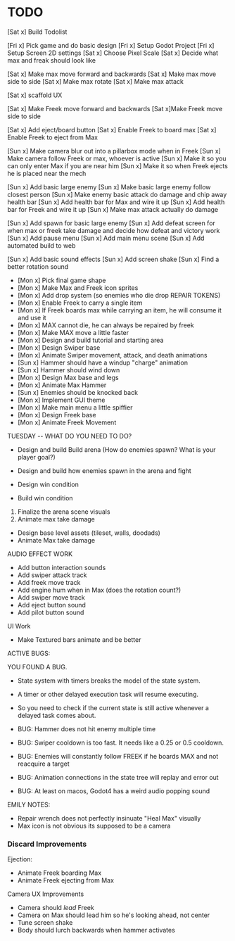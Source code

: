 # TODO

[Sat x] Build Todolist

[Fri x] Pick game and do basic design
[Fri x] Setup Godot Project
[Fri x] Setup Screen 2D settings
[Sat x] Choose Pixel Scale
[Sat x] Decide what max and freak should look like

[Sat x] Make max move forward and backwards
[Sat x] Make max move side to side
[Sat x] Make max rotate
[Sat x] Make max attack

[Sat x] scaffold UX

[Sat x] Make Freek move forward and backwards
[Sat x]Make Freek move side to side

[Sat x] Add eject/board button
[Sat x] Enable Freek to board max
[Sat x] Enable Freek to eject from Max

[Sun x] Make camera blur out into a pillarbox mode when in Freek
[Sun x] Make camera follow Freek or max, whoever is active
[Sun x] Make it so you can only enter Max if you are near him
[Sun x] Make it so when Freek ejects he is placed near the mech

[Sun x] Add basic large enemy
[Sun x] Make basic large enemy follow closest person
[Sun x] Make enemy basic attack do damage and chip away health bar
[Sun x] Add health bar for Max and wire it up
[Sun x] Add health bar for Freek and wire it up
[Sun x] Make max attack actually do damage

[Sun x] Add spawn for basic large enemy
[Sun x] Add defeat screen for when max or freek take damage and decide how defeat and victory work
[Sun x] Add pause menu
[Sun x] Add main menu scene
[Sun x] Add automated build to web

[Sun x] Add basic sound effects
[Sun x] Add screen shake
[Sun x] Find a better rotation sound


* [Mon x] Pick final game shape
* [Mon x] Make Max and Freek icon sprites
* [Mon x] Add drop system (so enemies who die drop REPAIR TOKENS)
* [Mon x] Enable Freek to carry a single item
* [Mon x] If Freek boards max while carrying an item, he will consume it and use it
* [Mon x] MAX cannot die, he can always be repaired by freek
* [Mon x] Make MAX move a little faster
* [Mon x] Design and build tutorial and starting area
* [Mon x] Design Swiper base
* [Mon x] Animate Swiper movement, attack, and death animations
* [Sun x] Hammer should have a windup "charge" animation
* [Sun x] Hammer should wind down
* [Mon x] Design Max base and legs
* [Mon x] Animate Max Hammer
* [Sun x] Enemies should be knocked back
* [Mon x] Implement GUI theme
* [Mon x] Make main menu a little spiffier
* [Mon x] Design Freek base
* [Mon x] Animate Freek Movement

TUESDAY -- WHAT DO YOU NEED TO DO?


* Design and build Build arena
	(How do enemies spawn? What is your player goal?)

* Design and build how enemies spawn in the arena and fight

* Design win condition

* Build win condition

1. Finalize the arena scene visuals
2. Animate max take damage

* Design base level assets (tileset, walls, doodads)
* Animate Max take damage

AUDIO EFFECT WORK
* Add button interaction sounds
* Add swiper attack track
* Add freek move track
* Add engine hum when in Max (does the rotation count?)
* Add swiper move track
* Add eject button sound
* Add pilot button sound

UI Work
* Make Textured bars animate and be better

ACTIVE BUGS:

YOU FOUND A BUG.
* State system with timers breaks the model of the state system.
* A timer or other delayed execution task will resume executing.
* So you need to check if the current state is still active whenever a delayed task comes about.

* BUG: Hammer does not hit enemy multiple time
* BUG: Swiper cooldown is too fast. It needs like a 0.25 or 0.5 cooldown.
* BUG: Enemies will constantly follow FREEK if he boards MAX and not reacquire a target
* BUG: Animation connections in the state tree will replay and error out
* BUG: At least on macos, Godot4 has a weird audio popping sound

EMILY NOTES:

* Repair wrench does not perfectly insinuate "Heal Max" visually
* Max icon is not obvious its supposed to be a camera


### Discard Improvements

Ejection:

* Animate Freek boarding Max
* Animate Freek ejecting from Max

Camera UX Improvements

* Camera should _lead_ Freek
* Camera on Max should lead him so he's looking ahead, not center
* Tune screen shake
* Body should lurch backwards when hammer activates